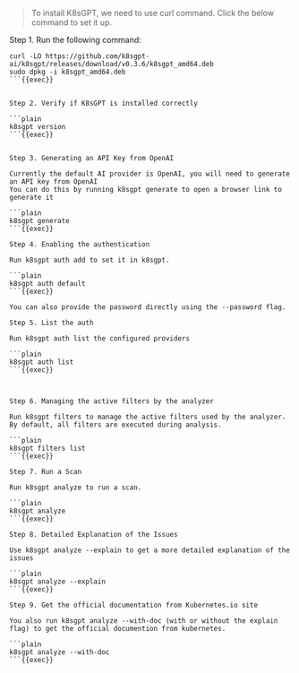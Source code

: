 > To install K8sGPT, we need to use curl command.
> Click the below command to set it up.
> 

Step 1. Run the following command:

```plain
curl -LO https://github.com/k8sgpt-ai/k8sgpt/releases/download/v0.3.6/k8sgpt_amd64.deb
sudo dpkg -i k8sgpt_amd64.deb
```{{exec}}


Step 2. Verify if K8sGPT is installed correctly

```plain
k8sgpt version
```{{exec}}


Step 3. Generating an API Key from OpenAI

Currently the default AI provider is OpenAI, you will need to generate an API key from OpenAI
You can do this by running k8sgpt generate to open a browser link to generate it

```plain
k8sgpt generate
```{{exec}}

Step 4. Enabling the authentication

Run k8sgpt auth add to set it in k8sgpt.

```plain
k8sgpt auth default
```{{exec}}

You can also provide the password directly using the --password flag.

Step 5. List the auth

Run k8sgpt auth list the configured providers

```plain
k8sgpt auth list
```{{exec}}



Step 6. Managing the active filters by the analyzer

Run k8sgpt filters to manage the active filters used by the analyzer. By default, all filters are executed during analysis.

```plain
k8sgpt filters list
```{{exec}}

Step 7. Run a Scan

Run k8sgpt analyze to run a scan.

```plain
k8sgpt analyze
```{{exec}}

Step 8. Detailed Explanation of the Issues

Use k8sgpt analyze --explain to get a more detailed explanation of the issues

```plain
k8sgpt analyze --explain
```{{exec}}

Step 9. Get the official documentation from Kubernetes.io site

You also run k8sgpt analyze --with-doc (with or without the explain flag) to get the official documention from kubernetes.

```plain
k8sgpt analyze --with-doc
```{{exec}}
